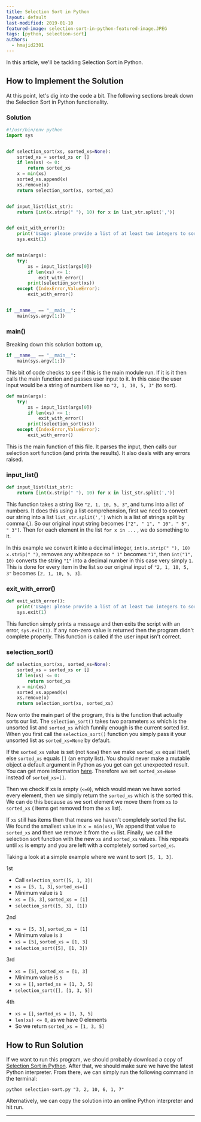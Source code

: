 ```yaml
---
title: Selection Sort in Python
layout: default
last-modified: 2019-01-10
featured-image: selection-sort-in-python-featured-image.JPEG
tags: [python, selection-sort]
authors:
  - hmajid2301
---
```

  
In this article, we'll be tackling Selection Sort in Python.

## How to Implement the Solution

At this point, let's dig into the code a bit. The following sections break
down the Selection Sort in Python functionality.

### Solution

```python
#!/usr/bin/env python
import sys


def selection_sort(xs, sorted_xs=None):
    sorted_xs = sorted_xs or []
    if len(xs) <= 0:
        return sorted_xs
    x = min(xs)
    sorted_xs.append(x)
    xs.remove(x)
    return selection_sort(xs, sorted_xs)


def input_list(list_str):
    return [int(x.strip(" "), 10) for x in list_str.split(',')]


def exit_with_error():
    print('Usage: please provide a list of at least two integers to sort in the format “1, 2, 3, 4, 5”')
    sys.exit(1)


def main(args):
    try:
        xs = input_list(args[0])
        if len(xs) <= 1:
            exit_with_error()
        print(selection_sort(xs))
    except (IndexError,ValueError):
        exit_with_error()


if __name__ == "__main__":
    main(sys.argv[1:])
```

### main()

Breaking down this solution bottom up,

```python
if __name__ == "__main__":
    main(sys.argv[1:])
```

This bit of code checks to see if this is the main module run. If it is it then calls the main function and passes user input to it.
In this case the user input would be a string of numbers like so `"2, 1, 10, 5, 3"` (to sort).

```python
def main(args):
    try:
        xs = input_list(args[0])
        if len(xs) <= 1:
            exit_with_error()
        print(selection_sort(xs))
    except (IndexError,ValueError):
        exit_with_error()
```

This is the main function of this file. It parses the input, then calls our selection sort function (and prints the results).
It also deals with any errors raised.

### input_list()

```python
def input_list(list_str):
    return [int(x.strip(" "), 10) for x in list_str.split(',')]
```

This function takes a string like `"2, 1, 10, 5, 3"`, and turns into a list of numbers. It does this using a list comprehension, first we need to convert
our string into a list `list_str.split(',')` which is a list of strings split by comma (,). So our original input string becomes `["2", " 1", " 10", " 5", " 3"]`.
Then for each element in the list `for x in ...` ,  we do something to it.

In this example we convert it into a decimal integer, `int(x.strip(" "), 10)`
`x.strip(" ")`, removes any whitespace so `" 1"` becomes `"1"`, then `int("1", 10)` converts the string `"1"` into a decimal number in this case very simply `1`. This is done
for every item in the list so our original input of `"2, 1, 10, 5, 3"` becomes `[2, 1, 10, 5, 3]`.

### exit_with_error()

```python
def exit_with_error():
    print('Usage: please provide a list of at least two integers to sort in the format “1, 2, 3, 4, 5”')
    sys.exit(1)
```

This function simply prints a message and then exits the script with an error, `sys.exit(1)`. If any non-zero value is returned then the program didn't complete properly.
This function is called if the user input isn't correct.

### selection_sort()

```python
def selection_sort(xs, sorted_xs=None):
    sorted_xs = sorted_xs or []
    if len(xs) <= 0:
        return sorted_xs
    x = min(xs)
    sorted_xs.append(x)
    xs.remove(x)
    return selection_sort(xs, sorted_xs)
```

Now onto the main part of the program, this is the function that actually sorts our list.
The `selection_sort()` takes two parameters `xs` which is the unsorted list and `sorted_xs` which funnily enough is the current sorted list.
When you first call the `selection_sort()` function you simply pass it your unsorted list as `sorted_xs=None` by default.

If the `sorted_xs` value is set (not `None`) then we make `sorted_xs` equal itself, else `sorted_xs` equals `[]` (an empty list).
You should never make a mutable object a default argument in Python as you get can get unexpected result. You can get more information [here](http://effbot.org/zone/default-values.htm). Therefore we set `sorted_xs=None` instead of `sorted_xs=[]`.

Then we check if xs is empty (`<=0`), which would mean we have sorted every element, then we simply return the `sorted_xs` which is the sorted this.
We can do this because as we sort element we move them from `xs` to `sorted_xs` ( items get removed from the `xs` list).

If `xs` still has items then that means we haven't completely sorted the list. We found the smallest value in `x = min(xs)`,
We append that value to `sorted_xs` and then we remove it from the `xs` list. Finally, we call the selection sort function with
the new `xs` and `sorted_xs` values. This repeats until `xs` is empty and you are left with a completely sorted `sorted_xs`.

Taking a look at a simple example where we want to sort `[5, 1, 3]`.

1st 

* Call `selection_sort([5, 1, 3])`
* `xs = [5, 1, 3]`, `sorted_xs=[]`
* Minimum value is `1`
* `xs = [5, 3]`, `sorted_xs = [1]`
* `selection_sort([5, 3], [1])`

2nd

* `xs = [5, 3]`, `sorted_xs = [1]`
* Minimum value is `3`
* `xs = [5]`, `sorted_xs = [1, 3]`
* `selection_sort([5], [1, 3])`

3rd

* `xs = [5]`, `sorted_xs = [1, 3]`
* Minimum value is `5`
* `xs = []`, `sorted_xs = [1, 3, 5]`
* `selection_sort([], [1, 3, 5])`

4th

* `xs = []`, `sorted_xs = [1, 3, 5]`
* `len(xs) <= 0`, as we have 0 elements
* So we return `sorted_xs = [1, 3, 5]`

## How to Run Solution

If we want to run this program, we should probably download a copy of [Selection Sort in Python](https://github.com/TheRenegadeCoder/sample-programs/blob/ca7a3cb1fff4cf3c19958695b5f7b85ae76806d5/archive/p/python/selection-sort.py).
After that, we should make sure we have the latest Python interpreter. From there, we can simply run the following command in the terminal:

`python selection-sort.py "3, 2, 10, 6, 1, 7"`

Alternatively, we can copy the solution into an online Python interpreter and hit run.

---
